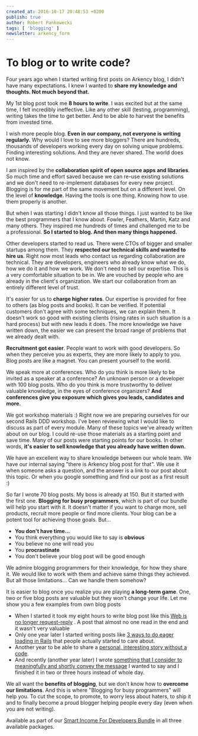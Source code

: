 ```yaml
---
created_at: 2016-10-17 20:48:53 +0200
publish: true
author: Robert Pankowecki
tags: [ 'blogging' ]
newsletter: arkency_form
---
```


# To blog or to write code?

Four years ago when I started writing first posts on Arkency blog, I didn't have many expectations. I knew I wanted to **share my knowledge and thoughts. Not much beyond that.**

<!-- more -->

My 1st blog post took me **8 hours to write**. I was excited but at the same time, I felt incredibly ineffective. Like any other skill (testing, programming), writing takes the time to get better. And to be able to harvest the benefits from invested time.

I wish more people blog. **Even in our company, not everyone is writing regularly.** Why would I love to see more bloggers? There are hundreds, thousands of developers working every day on solving unique problems. Finding interesting solutions. And they are never shared. The world does not know.

I am inspired by the **collaboration spirit of open source apps and libraries**. So much time and effort saved because we can re-use existing solutions and we don't need to re-implement databases for every new project. Blogging is for me part of the same movement but on a different level. On the level of **knowledge**. Having the tools is one thing. Knowing how to use them properly is another.

But when I was starting I didn't know all those things. I just wanted to be like the best programmers that I know about. Fowler, Feathers, Martin, Katz and many others. They inspired me hundreds of times and challenged me to be a professional. **So I started to blog. And then many things happened.**

Other developers started to read us. There were CTOs of bigger and smaller startups among them. They **respected our technical skills and wanted to hire us**. Right now most leads who contact us regarding collaboration are technical. They are developers, engineers who already know what we do, how we do it and how we work. We don't need to sell our expertise. This is a very comfortable situation to be in. We are vouched by people who are already in the client's organization. We start our collaboration from an entirely different level of trust.

It's easier for us to **charge higher rates**. Our expertise is provided for free to others (as blog posts and books). It can be verified. If potential customers don't agree with some techniques, we can explain them. It doesn't work so good with existing clients (rising rates in such situation is a hard process) but with new leads it does. The more knowledge we have written down, the easier we can present the broad range of problems that we already dealt with.

**Recruitment got easier**. People want to work with good developers. So when they perceive you as experts, they are more likely to apply to you. Blog posts are like a magnet. You can present yourself to the world.

We speak more at conferences. Who do you think is more likely to be invited as a speaker at a conference? An unknown person or a developer with 100 blog posts. Who do you think is more trustworthy to deliver valuable knowledge, in the eyes of conference organizers? **And conferences give you exposure which gives you leads, candidates and more.**

We got workshop materials :) Right now we are preparing ourselves for our second Rails DDD workshop. I've been reviewing what I would like to discuss as part of every module. Many of these topics we've already written about on our blog. I could re-use those materials as a starting point and save time. Many of our posts were starting points for our books. In other words, **it's easier to sell knowledge that you already have written down.**

We have an excellent way to share knowledge between our whole team. We have our internal saying "there is Arkency blog post for that". We use it when someone asks a question, and the answer is a link to our post about this topic. Or when you google something and find our post as a first result :)

So far I wrote 70 blog posts. My boss is already at 150. But it started with the first one. **Blogging for busy programmers**, which is part of our bundle will help you start with it. It doesn't matter if you want to charge more, sell products, recruit more people or find more clients. Your blog can be a potent tool for achieving those goals. But...

* **You don't have time...**
* You think everything you would like to say is **obvious**
* You believe no one will read you
* You **procrastinate**
* You don't believe your blog post will be good enough

We admire blogging programmers for their knowledge, for how they share it. We would like to work with them and achieve same things they achieved. But all those limitations... Can we handle them somehow?

It is easier to blog once you realize you are playing **a long-term game**. One, two or five blog posts are valuable but they won't change your life. Let me show you a few examples from own blog posts

* When I started it took my eight hours to write blog post like this [Web is no longer request-reply](http://blog.arkency.com/2013/02/web-is-no-longer-request-reply/) . A post that almost no one read in the end and it wasn't very valuable
* Only one year later I started writing posts like [3 ways to do eager loading in Rails](http://blog.arkency.com/2013/12/rails4-preloading/) that people actually started to care about.
* Another year to be able to share a [personal, interesting story without a code](http://blog.arkency.com/2015/10/advantages-of-working-on-a-legacy-rails-application/).
* And recently (another year later) I wrote [something that I consider to meaningfully and shortly convey the message](http://blog.arkency.com/2016/09/minimal-decoupled-subsystems-of-your-rails-app/) I wanted to say and I finished it in two or three hours instead of whole day.

We all want the **benefits of blogging**, but we don't know how to **overcome our limitations**. And this is where "Blogging for busy programmers" will help you. To cut the scope, to promote, to worry less about haters, to ship it and to finally become a proud blogger helping people every day (even when you are not writing).

Available as part of our [Smart Income For Developers Bundle](http://www.smartincomefordevelopers.com/) in all three available packages.
